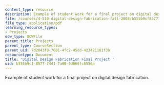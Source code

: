 ```yaml
---
content_type: resource
description: Example of student work for a final project on digital design fabrication.
file: /courses/4-510-digital-design-fabrication-fall-2008/b555b9cf857774417a609d666fc6556a_final_example4.pdf
file_type: application/pdf
learning_resource_types:
- Projects
ocw_type: OCWFile
parent_title: Projects
parent_type: CourseSection
parent_uid: 7d2043f0-7601-4fc2-45dd-423421181f3b
resourcetype: Document
title: 'Digital Design Fabrication Final Project '
uid: b555b9cf-8577-7441-7a60-9d666fc6556a
---
```

Example of student work for a final project on digital design fabrication.

